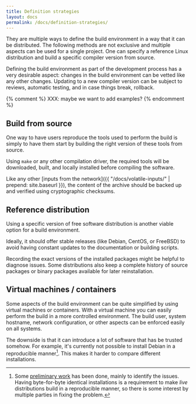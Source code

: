 ```yaml
---
title: Definition strategies
layout: docs
permalink: /docs/definition-strategies/
---
```


They are multiple ways to define the build environment in a way that it
can be distributed. The following methods are not exclusive and multiple
aspects can be used for a single project. One can specify a reference
Linux distribution and build a specific compiler version from source.

Defining the build environment as part of the development process has a
very desirable aspect: changes in the build environment can be vetted
like any other changes. Updating to a new compiler version can be
subject to reviews, automatic testing, and in case things
break, rollback.

{% comment %}
XXX: maybe we want to add examples?
{% endcomment %}

Build from source
-----------------

One way to have users reproduce the tools used to perform the build
is simply to have them start by building the right version of these
tools from source.

Using `make` or any other compilation driver, the required tools will be
downloaded, built, and locally installed before compiling the software.

Like any other [inputs from the network]({{ "/docs/volatile-inputs/" | prepend: site.baseurl }}),
the content of the archive should be backed up and verified using
cryptographic checksums.

Reference distribution
----------------------

Using a specific version of free software distribution is another viable
option for a build environment.

Ideally, it should offer stable releases (like Debian, CentOS, or
FreeBSD) to avoid having constant updates to the documentation or
building scripts.

Recording the exact versions of the installed packages might be helpful
to diagnose issues. Some distributions also keep a complete history
of source packages or binary packages available for later
reinstallation.

Virtual machines / containers
-----------------------------

Some aspects of the build environment can be quite simplified by using
virtual machines or containers. With a virtual machine you can
easily perform the build in a more controlled environment. The build
user, system hostname, network configuration, or other aspects can be
enforced easily on all systems.

The downside is that it can introduce a lot of software that has be
trusted somehow. For example, it's currently not possible to install
Debian in a reproducible manner[^reproducible-install]. This makes it
harder to compare different installations.

[^reproducible-install]: Some [preliminary work](https://wiki.debian.org/ReproducibleInstalls) has been done, mainly to identify the issues. Having byte-for-byte identical installations is a requirement to make *live* distributions build in a reproducible manner, so there is some interest by multiple parties in fixing the problem.
